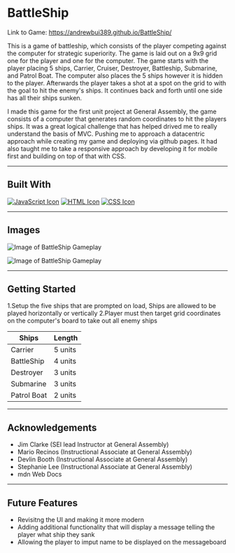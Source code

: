 # BattleShip 

Link to Game: https://andrewbui389.github.io/BattleShip/

This is a game of battleship, which consists of the player competing against the computer for strategic superiority. The game is laid out on a 9x9 grid one for the player and one for the computer. The game starts with the player placing 5 ships, Carrier, Cruiser, Destroyer, Battleship, Submarine, and Patrol Boat. The computer also places the 5 ships however it is hidden to the player. Afterwards the player takes a shot at a spot on the grid to with the goal to hit the enemy's ships. It continues back and forth until one side has all their ships sunken.

I made this game for the first unit project at General Assembly, the game consists of a computer that generates random coordinates to hit the players ships. It was a great logical challenge that has helped drived me to really understand the basis of MVC. Pushing me to approach a datacentric approach while creating my game and deploying via github pages. It had also taught me to take a responsive approach by developing it for mobile first and building on top of that with CSS.

------------

## Built With
[![JavaScript Icon](https://i.imgur.com/8dlunYx.png)](https://www.javascript.com/)
[![HTML Icon](https://i.imgur.com/a28wdJt.png)](https://developer.mozilla.org/en-US/docs/Learn/Getting_started_with_the_web/HTML_basics)
[![CSS Icon](https://i.imgur.com/xxxjbkz.png)](https://developer.mozilla.org/en-US/docs/Web/CSS)

------------

## Images 

![Image of BattleShip Gameplay](https://i.imgur.com/RFY3Mjr.png)

![Image of BattleShip Gameplay](https://i.imgur.com/561qjCn.png)

------------

## Getting Started
1.Setup the five ships that are prompted on load, Ships are allowed to be played horizontally or vertically 
2.Player must then target grid coordinates on the computer's board to take out all enemy ships

| Ships  | Length  |
| ------------ | ------------ |
|  Carrier | 5 units |
|  BattleShip| 4 units  |
|  Destroyer | 3 units |
| Submarine  | 3 units  |
|  Patrol Boat | 2 units |

------------

## Acknowledgements 
- Jim Clarke (SEI lead Instructor at General Assembly)
- Mario Recinos (Instructional Associate at General Assembly)
- Devlin Booth (Instructional Associate at General Assembly)
- Stephanie Lee (Instructional Associate at General Assembly)
- mdn Web Docs

------------

## Future Features
- Revisitng the UI and making it more modern 
- Adding additional functionality that will display a message telling the player what ship they sank 
- Allowing the player to imput name to be displayed on the messageboard

